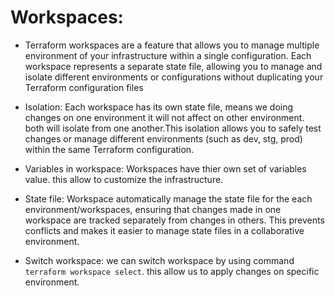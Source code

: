 # Workspaces: 

- Terraform workspaces are a feature that allows you to manage multiple environment of your infrastructure within a single configuration. Each workspace represents a separate state file, allowing you to manage and isolate different environments or configurations without duplicating your Terraform configuration files

- Isolation: Each workspace has its own state file, means we doing changes on one environment it will not affect on other environment. both will isolate from one another.This isolation allows you to safely test changes or manage different environments (such as dev, stg, prod) within the same Terraform configuration.

- Variables in workspace: Workspaces have thier own set of variables value. this allow to customize the infrastructure.

- State file: Workspace automatically manage the state file for the each environment/workspaces, ensuring that changes made in one workspace are tracked separately from changes in others. This prevents conflicts and makes it easier to manage state files in a collaborative environment.

- Switch workspace: we can switch workspace by using command ```terraform workspace select```. this allow us to apply changes on specific environment.
 
